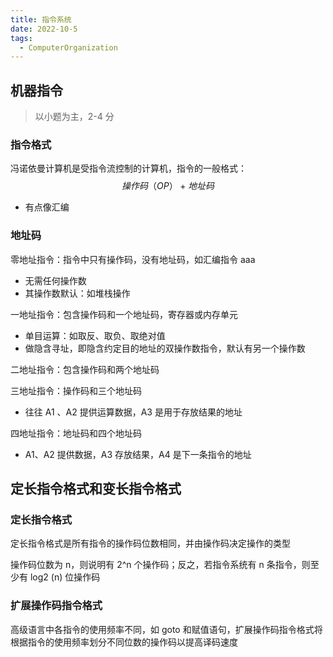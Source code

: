```yaml
---
title: 指令系统
date: 2022-10-5
tags:
  - ComputerOrganization
---
```


## 机器指令

> 以小题为主，2-4 分

### 指令格式

冯诺依曼计算机是受指令流控制的计算机，指令的一般格式：
$$
操作码（OP） + 地址码
$$

- 有点像汇编

### 地址码

零地址指令：指令中只有操作码，没有地址码，如汇编指令 aaa

- 无需任何操作数
- 其操作数默认：如堆栈操作

一地址指令：包含操作码和一个地址码，寄存器或内存单元

- 单目运算：如取反、取负、取绝对值
- 做隐含寻址，即隐含约定目的地址的双操作数指令，默认有另一个操作数

二地址指令：包含操作码和两个地址码

三地址指令：操作码和三个地址码

- 往往 A1 、A2 提供运算数据，A3 是用于存放结果的地址

四地址指令：地址码和四个地址码

- A1、A2 提供数据，A3 存放结果，A4 是下一条指令的地址

## 定长指令格式和变长指令格式

### 定长指令格式

定长指令格式是所有指令的操作码位数相同，并由操作码决定操作的类型

操作码位数为 n，则说明有 2^n 个操作码；反之，若指令系统有 n 条指令，则至少有 log2 (n) 位操作码

### 扩展操作码指令格式

高级语言中各指令的使用频率不同，如 goto 和赋值语句，扩展操作码指令格式将根据指令的使用频率划分不同位数的操作码以提高译码速度
